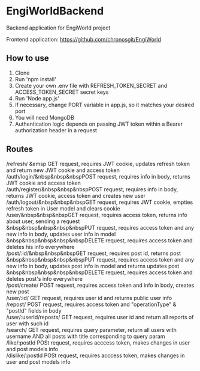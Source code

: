 # EngiWorldBackend
Backend application for EngiWorld project

Frontend application: https://github.com/chronosgit/EngiWorld

## How to use

1. Clone
2. Run 'npm install'
3. Create your own .env file with REFRESH_TOKEN_SECRET and ACCESS_TOKEN_SECRET secret keys
4. Run 'Node app.js'
5. If necessary, change PORT variable in app.js, so it matches your desired port
6. You will need MongoDB
7. Authentication logic depends on passing JWT token within a Bearer authorization header in a request

## Routes
/refresh/ &emsp GET request, requires JWT cookie, updates refresh token and return new JWT cookie and access token  
/auth/login/&nbsp&nbsp&nbspPOST request, requires info in body, returns JWT cookie and access token  
/auth/register/&nbsp&nbsp&nbspPOST request, requires info in body, returns JWT cookie, access token and creates new user  
/auth/logout/&nbsp&nbsp&nbspGET request, requires JWT cookie, empties refresh token in User model and clears cookie  
/user/&nbsp&nbsp&nbspGET request, requires access token, returns info about user, sending a request  
&nbsp&nbsp&nbsp&nbsp&nbspPUT request, requires access token and any new info in body, updates user info in model  
&nbsp&nbsp&nbsp&nbsp&nbspDELETE request, requires access token and deletes his info everywhere  
/post/:id/&nbsp&nbsp&nbspGET request, requires post id, returns post  
&nbsp&nbsp&nbsp&nbsp&nbspPUT request, requires access token and any new info in body, updates post info in model and returns updates post  
&nbsp&nbsp&nbsp&nbsp&nbspDELETE request, requires access token and deletes post's info everywhere  
/post/create/   POST request, requires access token and info in body, creates new post  
/user/:id/   GET request, requires user id and returns public user info  
/repost/   POST request, requires access token and "operationType" & "postId" fields in body  
/user/:userId/reposts/   GET request, requires user id and return all reports of user with such id  
/search/   GET request, requires query parameter, return all users with username AND all posts with title corresponding to query param  
/like/:postId   POSt request, requires acccess token, makes changes in user and post models info  
/dislike/:postId   POSt request, requires acccess token, makes changes in user and post models info  
